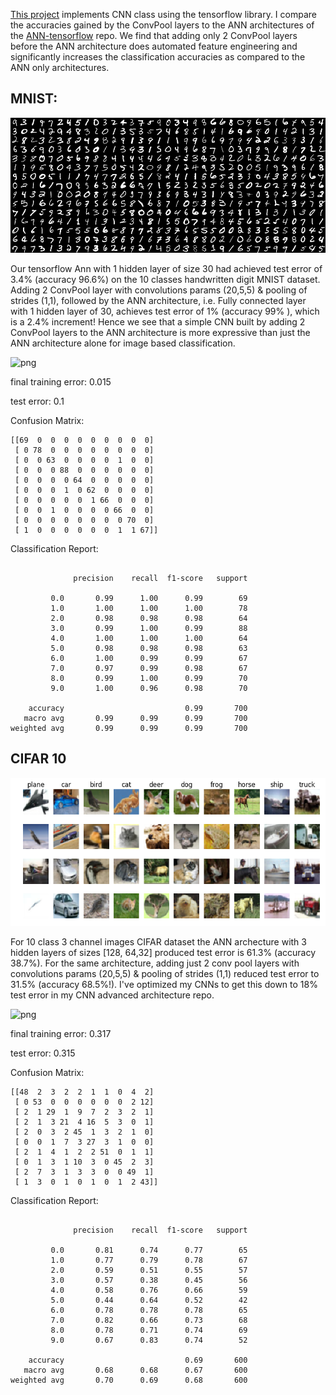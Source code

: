 [This project](https://github.com/mbastola/neural-nets-in-python/tree/master/convolutional-neural-nets/cnn-tensorflow) implements CNN class using the tensorflow library. I compare the accuracies gained by the ConvPool layers to the ANN architectures of the [ANN-tensorflow](https://github.com/mbastola/neural-nets-in-python/tree/master/deep-neural-nets/ann-tensorflow) repo. We find that adding only 2 ConvPool layers before the ANN architecture does automated feature engineering and significantly increases the classification accuracies as compared to the ANN only architectures.


## MNIST:

![png](https://github.com/mbastola/neural-nets-in-python/blob/master/deep-neural-nets/ann-numpy/imgs/mnist.png)

Our tensorflow Ann with 1 hidden layer of size 30 had achieved test error of 3.4% (accuracy 96.6%) on the 10 classes handwritten digit MNIST dataset. Adding 2 ConvPool layer with convolutions params (20,5,5) & pooling of strides (1,1), followed by the ANN architecture, i.e. Fully connected layer with 1 hidden layer of 30,  achieves test error of 1% (accuracy 99% ), which is a 2.4% increment! Hence we see that a simple CNN built by adding 2 ConvPool layers to the ANN architecture is more expressive than just the ANN architecture alone for image based classification.

![png](https://github.com/mbastola/neural-nets-in-python/blob/master/convolutional-neural-nets/cnn-tensorflow/imgs/mnist.png)

final training error:  0.015

test error: 0.1

Confusion Matrix:
```
[[69  0  0  0  0  0  0  0  0  0]
 [ 0 78  0  0  0  0  0  0  0  0]
 [ 0  0 63  0  0  0  0  1  0  0]
 [ 0  0  0 88  0  0  0  0  0  0]
 [ 0  0  0  0 64  0  0  0  0  0]
 [ 0  0  0  1  0 62  0  0  0  0]
 [ 0  0  0  0  0  1 66  0  0  0]
 [ 0  0  1  0  0  0  0 66  0  0]
 [ 0  0  0  0  0  0  0  0 70  0]
 [ 1  0  0  0  0  0  0  1  1 67]]
```

Classification Report:
```

              precision    recall  f1-score   support

         0.0       0.99      1.00      0.99        69
         1.0       1.00      1.00      1.00        78
         2.0       0.98      0.98      0.98        64
         3.0       0.99      1.00      0.99        88
         4.0       1.00      1.00      1.00        64
         5.0       0.98      0.98      0.98        63
         6.0       1.00      0.99      0.99        67
         7.0       0.97      0.99      0.98        67
         8.0       0.99      1.00      0.99        70
         9.0       1.00      0.96      0.98        70

    accuracy                           0.99       700
   macro avg       0.99      0.99      0.99       700
weighted avg       0.99      0.99      0.99       700
```

## CIFAR 10

![png](https://github.com/mbastola/neural-nets-in-python/blob/master/deep-neural-nets/ann-numpy/imgs/cifar10.png)

For 10 class 3 channel images CIFAR dataset the ANN archecture with 3 hidden layers of sizes [128, 64,32] produced test error is 61.3% (accuracy 38.7%). For the same architecture, adding just 2 conv pool layers with convolutions params (20,5,5) & pooling of strides (1,1) reduced test error to 31.5% (accuracy 68.5%!). I've optimized my CNNs to get this down to 18% test error in my CNN advanced architecture repo. 


![png](https://github.com/mbastola/neural-nets-in-python/blob/master/convolutional-neural-nets/cnn-tensorflow/imgs/cifar10.png)

final training error:  0.317

test error: 0.315

Confusion Matrix:
```
[[48  2  3  2  2  1  1  0  4  2]
 [ 0 53  0  0  0  0  0  0  2 12]
 [ 2  1 29  1  9  7  2  3  2  1]
 [ 2  1  3 21  4 16  5  3  0  1]
 [ 2  0  3  2 45  1  3  2  1  0]
 [ 0  0  1  7  3 27  3  1  0  0]
 [ 2  1  4  1  2  2 51  0  1  1]
 [ 0  1  3  1 10  3  0 45  2  3]
 [ 2  7  3  1  3  3  0  0 49  1]
 [ 1  3  0  1  0  1  0  1  2 43]]
```
Classification Report:

```

              precision    recall  f1-score   support

         0.0       0.81      0.74      0.77        65
         1.0       0.77      0.79      0.78        67
         2.0       0.59      0.51      0.55        57
         3.0       0.57      0.38      0.45        56
         4.0       0.58      0.76      0.66        59
         5.0       0.44      0.64      0.52        42
         6.0       0.78      0.78      0.78        65
         7.0       0.82      0.66      0.73        68
         8.0       0.78      0.71      0.74        69
         9.0       0.67      0.83      0.74        52

    accuracy                           0.69       600
   macro avg       0.68      0.68      0.67       600
weighted avg       0.70      0.69      0.68       600
```

